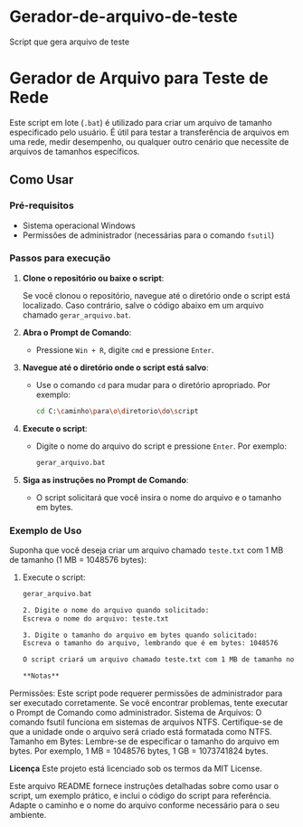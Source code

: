 # Gerador-de-arquivo-de-teste
Script que gera arquivo de teste 

# Gerador de Arquivo para Teste de Rede

Este script em lote (`.bat`) é utilizado para criar um arquivo de tamanho especificado pelo usuário. É útil para testar a transferência de arquivos em uma rede, medir desempenho, ou qualquer outro cenário que necessite de arquivos de tamanhos específicos.

## Como Usar

### Pré-requisitos

- Sistema operacional Windows
- Permissões de administrador (necessárias para o comando `fsutil`)

### Passos para execução

1. **Clone o repositório ou baixe o script**:

   Se você clonou o repositório, navegue até o diretório onde o script está localizado. Caso contrário, salve o código abaixo em um arquivo chamado `gerar_arquivo.bat`.

2. **Abra o Prompt de Comando**:
   - Pressione `Win + R`, digite `cmd` e pressione `Enter`.

3. **Navegue até o diretório onde o script está salvo**:
   - Use o comando `cd` para mudar para o diretório apropriado. Por exemplo:
     ```sh
     cd C:\caminho\para\o\diretorio\do\script
     ```

4. **Execute o script**:
   - Digite o nome do arquivo do script e pressione `Enter`. Por exemplo:
     ```sh
     gerar_arquivo.bat
     ```

5. **Siga as instruções no Prompt de Comando**:
   - O script solicitará que você insira o nome do arquivo e o tamanho em bytes.

### Exemplo de Uso

Suponha que você deseja criar um arquivo chamado `teste.txt` com 1 MB de tamanho (1 MB = 1048576 bytes):

1. Execute o script:
   ```sh
   gerar_arquivo.bat

   2. Digite o nome do arquivo quando solicitado:
   Escreva o nome do arquivo: teste.txt
   
   3. Digite o tamanho do arquivo em bytes quando solicitado:
   Escreva o tamanho do arquivo, lembrando que é em bytes: 1048576

   O script criará um arquivo chamado teste.txt com 1 MB de tamanho no diretório atual.

   **Notas**
Permissões: 
Este script pode requerer permissões de administrador para ser executado corretamente. Se você encontrar problemas, tente executar o Prompt de Comando como administrador.
Sistema de Arquivos: O comando fsutil funciona em sistemas de arquivos NTFS. Certifique-se de que a unidade onde o arquivo será criado está formatada como NTFS.
Tamanho em Bytes: Lembre-se de especificar o tamanho do arquivo em bytes. Por exemplo, 1 MB = 1048576 bytes, 1 GB = 1073741824 bytes.

**Licença**
Este projeto está licenciado sob os termos da MIT License.


Este arquivo README fornece instruções detalhadas sobre como usar o script, um exemplo prático, e inclui o código do script para referência. Adapte o caminho e o nome do arquivo conforme necessário para o seu ambiente.

   
